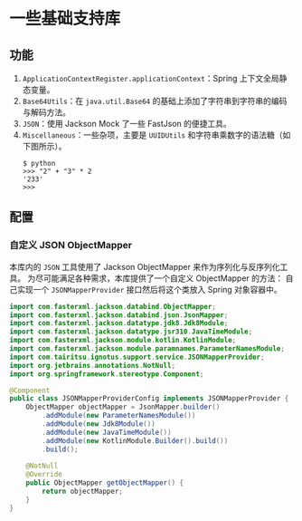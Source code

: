 # 一些基础支持库

## 功能
1. `ApplicationContextRegister.applicationContext`：Spring 上下文全局静态变量。
2. `Base64Utils`：在 `java.util.Base64` 的基础上添加了字符串到字符串的编码与解码方法。
3. `JSON`：使用 Jackson Mock 了一些 FastJson 的便捷工具。
4. `Miscellaneous`：一些杂项，主要是 `UUIDUtils` 和字符串乘数字的语法糖（如下图所示）。
    ```console
    $ python
    >>> "2" + "3" * 2
    '233'
    >>>
    ```

## 配置
### 自定义 JSON ObjectMapper
本库内的 `JSON` 工具使用了 Jackson ObjectMapper 来作为序列化与反序列化工具。
为尽可能满足各种需求，本库提供了一个自定义 ObjectMapper 的方法：
自己实现一个 `JSONMapperProvider` 接口然后将这个类放入 Spring 对象容器中。

```java
import com.fasterxml.jackson.databind.ObjectMapper;
import com.fasterxml.jackson.databind.json.JsonMapper;
import com.fasterxml.jackson.datatype.jdk8.Jdk8Module;
import com.fasterxml.jackson.datatype.jsr310.JavaTimeModule;
import com.fasterxml.jackson.module.kotlin.KotlinModule;
import com.fasterxml.jackson.module.paramnames.ParameterNamesModule;
import com.tairitsu.ignotus.support.service.JSONMapperProvider;
import org.jetbrains.annotations.NotNull;
import org.springframework.stereotype.Component;

@Component
public class JSONMapperProviderConfig implements JSONMapperProvider {
    ObjectMapper objectMapper = JsonMapper.builder()
        .addModule(new ParameterNamesModule())
        .addModule(new Jdk8Module())
        .addModule(new JavaTimeModule())
        .addModule(new KotlinModule.Builder().build())
        .build();
    
    @NotNull
    @Override
    public ObjectMapper getObjectMapper() {
        return objectMapper;
    }
}
```

